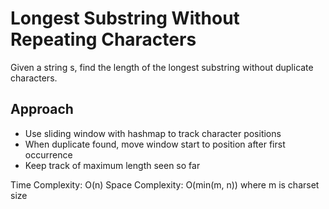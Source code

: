 # Longest Substring Without Repeating Characters

Given a string s, find the length of the longest substring without duplicate characters.

## Approach
- Use sliding window with hashmap to track character positions
- When duplicate found, move window start to position after first occurrence
- Keep track of maximum length seen so far

Time Complexity: O(n)
Space Complexity: O(min(m, n)) where m is charset size 